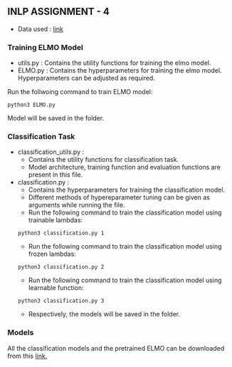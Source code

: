 ## INLP ASSIGNMENT - 4


- Data used : [link](https://iiitaphyd-my.sharepoint.com/personal/advaith_malladi_research_iiit_ac_in/_layouts/15/onedrive.aspx?id=%2Fpersonal%2Fadvaith%5Fmalladi%5Fresearch%5Fiiit%5Fac%5Fin%2FDocuments%2FiNLP%5FA2%2FiNLP%2DA2%2Ezip&parent=%2Fpersonal%2Fadvaith%5Fmalladi%5Fresearch%5Fiiit%5Fac%5Fin%2FDocuments%2FiNLP%5FA2&ga=1)

### Training ELMO Model

- utils.py : Contains the utility functions for training the elmo model.
- ELMO.py : Contains the hyperparameters for training the elmo model. Hyperparameters can be adjusted as required.

Run the follwoing command to train ELMO model:
```
python3 ELMO.py
```
Model will be saved in the folder.

### Classification Task

- classification_utils.py :
    - Contains the utility functions for classification task.
    - Model architecture, training function and evaluation functions are present in this file.
- classification.py :
    - Contains the hyperparameters for training the classification model.
    - Different methods of hypereparameter tuning can be given as arguments while running the file.
    - Run the following command to train the classification model using trainable lambdas:
    ```
    python3 classification.py 1
    ```
    - Run the following command to train the classification model using frozen lambdas:
    ```
    python3 classification.py 2
    ```
    - Run the following command to train the classification model using learnable function:
    ```
    python3 classification.py 3
    ```
    - Respectively, the models will be saved in the folder.

### Models 
 
 All the classification models and the pretrained ELMO can be downloaded from this [link.](https://iiitaphyd-my.sharepoint.com/:f:/g/personal/aditya_pavani_students_iiit_ac_in/Es2NDTpBiwJPsXJtA_V6mVQBav-CfFjenK35Fwlh4Gj9hw?e=AKn6t0)

 

